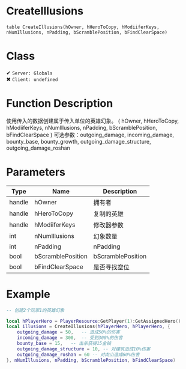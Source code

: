 # CreateIllusions
```
table CreateIllusions(hOwner, hHeroToCopy, hModiiferKeys, nNumIllusions, nPadding, bScramblePosition, bFindClearSpace)
```
# Class
✔ `Server: Globals`  
✖ `Client: undefined`  

# Function Description
使用传入的数据创建属于传入单位的英雄幻象。 ( hOwner, hHeroToCopy, hModiiferKeys, nNumIllusions, nPadding, bScramblePosition, bFindClearSpace ) 可选参数：outgoing_damage, incoming_damage, bounty_base, bounty_growth, outgoing_damage_structure, outgoing_damage_roshan
# Parameters
Type|Name|Description
--|--|--
handle|hOwner|拥有者
handle|hHeroToCopy|复制的英雄
handle|hModiiferKeys|修改器参数
int|nNumIllusions|幻象数量
int|nPadding|nPadding
bool|bScramblePosition|bScramblePosition
bool|bFindClearSpace|是否寻找空位

# Example
```lua
-- 创建2个玩家1的英雄幻象

local hPlayerHero = PlayerResource:GetPlayer(1):GetAssignedHero()
local illusions = CreateIllusions(hPlayerHero, hPlayerHero, {
	outgoing_damage = 50,	-- 造成50%的伤害
	incoming_damage = 300,	-- 受到300%的伤害
	bounty_base = 15,	-- 击杀获得15金钱
	outgoing_damage_structure = 10,	-- 对建筑造成10%伤害
	outgoing_damage_roshan = 60	-- 对肉山造成60%伤害
}, nNumIllusions, nPadding, bScramblePosition, bFindClearSpace)
```